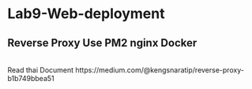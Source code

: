 # Lab9-Web-deployment
## Reverse Proxy Use PM2 nginx Docker
</br>
Read thai Document
https://medium.com/@kengsnaratip/reverse-proxy-b1b749bbea51
